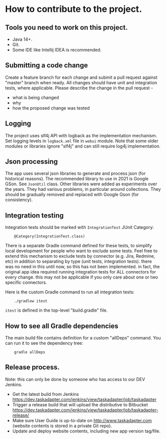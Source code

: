 # How to contribute to the project.

## Tools you need to work on this project.
* Java 14+.
* Git.
* Some IDE like Intellij IDEA is recommended.

## Submitting a code change
Create a feature branch for each change and submit a pull request against "master" branch when ready.
All changes should have unit and integration tests, where applicable.
Please describe the change in the pull request - 

* what is being changed
* why
* how the proposed change was tested

## Logging

The project uses slf4j API with logback as the implementation mechanism. Set logging levels in `logback.xml` file
in `webui` module. Note that some older modules or libraries ignore "slf4j" and can still require log4j implementation.

## Json processing

The app uses several json libraries to generate and process json (for historical reasons). 
The recommended library to use in 2021 is Google GSon. See `JsonUtil` class.
Other libraries were added as experiments over the years. They had various problems, in particular
around collections. They should be gradually removed and replaced with Google Gson
(for consistency).

## Integration testing

Integration tests should be marked with `IntegrationTest` JUnit Category:

```
    @Category(IntegrationTest.class)
```

There is a separate Gradle command defined for these tests, to simplify local development for people who want
to exclude some tests. Feel free to extend this mechanism to exclude tests by connector (e.g. Jira, Redmine, etc)
in addition to separating by type (unit tests, integration tests). there was no need in this until now, so this has 
not been implemented. in fact, the original app idea required running integration tests for ALL connectors for every
change. this may not be applicable if you only care about one or two specific connectors.

Here is the custom Gradle command to run all integration tests:

```
    ./gradlew itest
```

`itest` is defined in the top-level "build.gradle" file.

## How to see all Gradle dependencies

The main build file contains definition for a custom "allDeps" command. You can run it to see the dependency tree:

```
    gradle allDeps
```

## Release process.

Note: this can only be done by someone who has access to our DEV Jenkins.

* Get the latest build from Jenkins https://dev.taskadapter.com/jenkins/view/taskadapter/job/taskadapter
* Trigger a release build that will upload the distributive to Bitbucket
  https://dev.taskadapter.com/jenkins/view/taskadapter/job/taskadapter-release/
* Make sure User Guide is up-to-date on http://www.taskadapter.com (website contents is stored in a private Git repo).
* Update and deploy website contents, including new app version tag/file.


